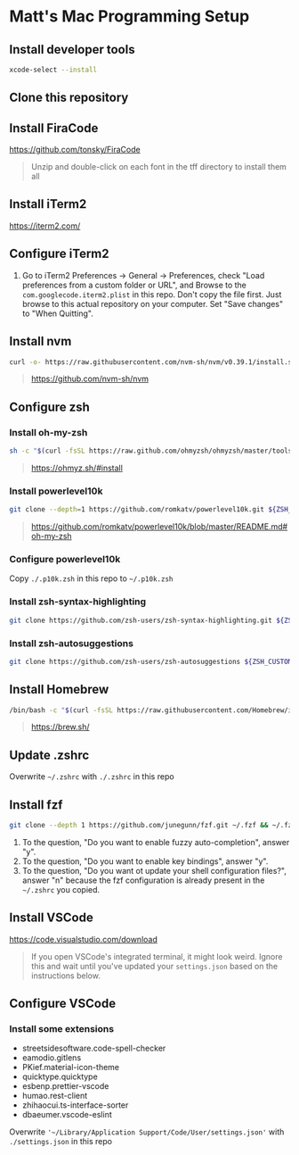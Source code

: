 # Matt's Mac Programming Setup

## Install developer tools

```sh
xcode-select --install
```

## Clone this repository

## Install FiraCode

https://github.com/tonsky/FiraCode

> Unzip and double-click on each font in the tff directory to install them all

## Install iTerm2

https://iterm2.com/

## Configure iTerm2

1. Go to iTerm2 Preferences -> General -> Preferences, check "Load preferences from a custom folder or URL", and Browse to the `com.googlecode.iterm2.plist` in this repo. Don't copy the file first. Just browse to this actual repository on your computer. Set "Save changes" to "When Quitting".

## Install nvm

```sh
curl -o- https://raw.githubusercontent.com/nvm-sh/nvm/v0.39.1/install.sh | bash
```

> https://github.com/nvm-sh/nvm

## Configure zsh

### Install oh-my-zsh

```sh
sh -c "$(curl -fsSL https://raw.github.com/ohmyzsh/ohmyzsh/master/tools/install.sh)"
```

> https://ohmyz.sh/#install

### Install powerlevel10k

```sh
git clone --depth=1 https://github.com/romkatv/powerlevel10k.git ${ZSH_CUSTOM:-$HOME/.oh-my-zsh/custom}/themes/powerlevel10k
```

> https://github.com/romkatv/powerlevel10k/blob/master/README.md#oh-my-zsh

### Configure powerlevel10k

Copy `./.p10k.zsh` in this repo to `~/.p10k.zsh`

### Install zsh-syntax-highlighting

```sh
git clone https://github.com/zsh-users/zsh-syntax-highlighting.git ${ZSH_CUSTOM:-~/.oh-my-zsh/custom}/plugins/zsh-syntax-highlighting
```

### Install zsh-autosuggestions

```sh
git clone https://github.com/zsh-users/zsh-autosuggestions ${ZSH_CUSTOM:-~/.oh-my-zsh/custom}/plugins/zsh-autosuggestions
```

## Install Homebrew

```sh
/bin/bash -c "$(curl -fsSL https://raw.githubusercontent.com/Homebrew/install/HEAD/install.sh)"
```

> https://brew.sh/

## Update .zshrc

Overwrite `~/.zshrc` with `./.zshrc` in this repo 

## Install fzf

```sh
git clone --depth 1 https://github.com/junegunn/fzf.git ~/.fzf && ~/.fzf/install
```

1. To the question, "Do you want to enable fuzzy auto-completion", answer "y".
1. To the question, "Do you want to enable key bindings", answer "y".
1. To the question, "Do you want ot update your shell configuration files?", answer "n" because the fzf configuration is already present in the `~/.zshrc` you copied.

## Install VSCode

https://code.visualstudio.com/download

> If you open VSCode's integrated terminal, it might look weird. Ignore this and wait until you've updated your `settings.json` based on the instructions below.

## Configure VSCode

### Install some extensions

- streetsidesoftware.code-spell-checker
- eamodio.gitlens
- PKief.material-icon-theme
- quicktype.quicktype
- esbenp.prettier-vscode
- humao.rest-client
- zhihaocui.ts-interface-sorter
- dbaeumer.vscode-eslint

Overwrite `'~/Library/Application Support/Code/User/settings.json'` with `./settings.json` in this repo
